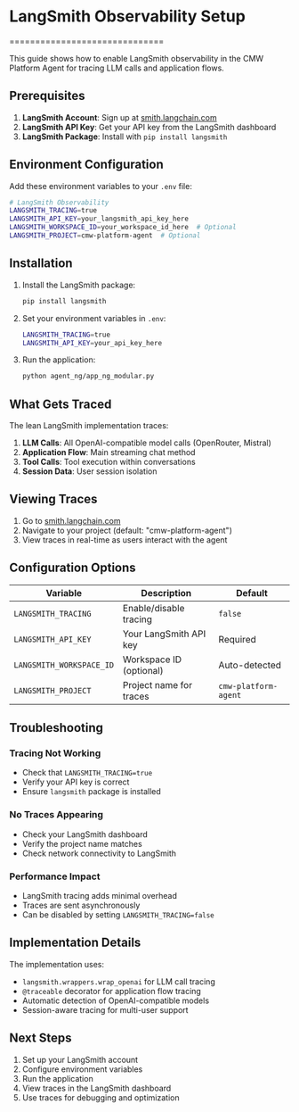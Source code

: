 # LangSmith Observability Setup
==============================

This guide shows how to enable LangSmith observability in the CMW Platform Agent for tracing LLM calls and application flows.

## Prerequisites

1. **LangSmith Account**: Sign up at [smith.langchain.com](https://smith.langchain.com)
2. **LangSmith API Key**: Get your API key from the LangSmith dashboard
3. **LangSmith Package**: Install with `pip install langsmith`

## Environment Configuration

Add these environment variables to your `.env` file:

```bash
# LangSmith Observability
LANGSMITH_TRACING=true
LANGSMITH_API_KEY=your_langsmith_api_key_here
LANGSMITH_WORKSPACE_ID=your_workspace_id_here  # Optional
LANGSMITH_PROJECT=cmw-platform-agent  # Optional
```

## Installation

1. Install the LangSmith package:
   ```bash
   pip install langsmith
   ```

2. Set your environment variables in `.env`:
   ```bash
   LANGSMITH_TRACING=true
   LANGSMITH_API_KEY=your_api_key_here
   ```

3. Run the application:
   ```bash
   python agent_ng/app_ng_modular.py
   ```

## What Gets Traced

The lean LangSmith implementation traces:

1. **LLM Calls**: All OpenAI-compatible model calls (OpenRouter, Mistral)
2. **Application Flow**: Main streaming chat method
3. **Tool Calls**: Tool execution within conversations
4. **Session Data**: User session isolation

## Viewing Traces

1. Go to [smith.langchain.com](https://smith.langchain.com)
2. Navigate to your project (default: "cmw-platform-agent")
3. View traces in real-time as users interact with the agent

## Configuration Options

| Variable | Description | Default |
|----------|-------------|---------|
| `LANGSMITH_TRACING` | Enable/disable tracing | `false` |
| `LANGSMITH_API_KEY` | Your LangSmith API key | Required |
| `LANGSMITH_WORKSPACE_ID` | Workspace ID (optional) | Auto-detected |
| `LANGSMITH_PROJECT` | Project name for traces | `cmw-platform-agent` |

## Troubleshooting

### Tracing Not Working
- Check that `LANGSMITH_TRACING=true`
- Verify your API key is correct
- Ensure `langsmith` package is installed

### No Traces Appearing
- Check your LangSmith dashboard
- Verify the project name matches
- Check network connectivity to LangSmith

### Performance Impact
- LangSmith tracing adds minimal overhead
- Traces are sent asynchronously
- Can be disabled by setting `LANGSMITH_TRACING=false`

## Implementation Details

The implementation uses:
- `langsmith.wrappers.wrap_openai` for LLM call tracing
- `@traceable` decorator for application flow tracing
- Automatic detection of OpenAI-compatible models
- Session-aware tracing for multi-user support

## Next Steps

1. Set up your LangSmith account
2. Configure environment variables
3. Run the application
4. View traces in the LangSmith dashboard
5. Use traces for debugging and optimization
